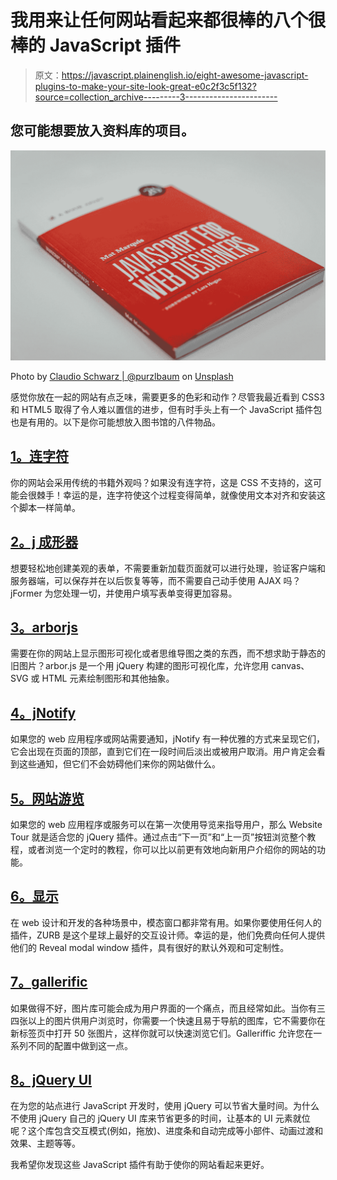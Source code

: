 # 我用来让任何网站看起来都很棒的八个很棒的 JavaScript 插件

> 原文：<https://javascript.plainenglish.io/eight-awesome-javascript-plugins-to-make-your-site-look-great-e0c2f3c5f132?source=collection_archive---------3----------------------->

## 您可能想要放入资料库的项目。

![](img/da0fc314411f0512f9cdd53c995a66ed.png)

Photo by [Claudio Schwarz | @purzlbaum](https://unsplash.com/@purzlbaum?utm_source=medium&utm_medium=referral) on [Unsplash](https://unsplash.com?utm_source=medium&utm_medium=referral)

感觉你放在一起的网站有点乏味，需要更多的色彩和动作？尽管我最近看到 CSS3 和 HTML5 取得了令人难以置信的进步，但有时手头上有一个 JavaScript 插件包也是有用的。以下是你可能想放入图书馆的八件物品。

## [1。连字符](https://mnater.github.io/Hyphenator/)

你的网站会采用传统的书籍外观吗？如果没有连字符，这是 CSS 不支持的，这可能会很棘手！幸运的是，连字符使这个过程变得简单，就像使用文本对齐和安装这个脚本一样简单。

## [2。j 成形器](http://www.jformer.com/)

想要轻松地创建美观的表单，不需要重新加载页面就可以进行处理，验证客户端和服务器端，可以保存并在以后恢复等等，而不需要自己动手使用 AJAX 吗？jFormer 为您处理一切，并使用户填写表单变得更加容易。

## [3。arborjs](http://arborjs.org/)

需要在你的网站上显示图形可视化或者思维导图之类的东西，而不想求助于静态的旧图片？arbor.js 是一个用 jQuery 构建的图形可视化库，允许您用 canvas、SVG 或 HTML 元素绘制图形和其他抽象。

## [4。jNotify](http://jnotify.sourceforge.net/)

如果您的 web 应用程序或网站需要通知，jNotify 有一种优雅的方式来呈现它们，它会出现在页面的顶部，直到它们在一段时间后淡出或被用户取消。用户肯定会看到这些通知，但它们不会妨碍他们来你的网站做什么。

## [5。网站游览](https://tympanus.net/Development/WebsiteTour/)

如果您的 web 应用程序或服务可以在第一次使用导览来指导用户，那么 Website Tour 就是适合您的 jQuery 插件。通过点击“下一页”和“上一页”按钮浏览整个教程，或者浏览一个定时的教程，你可以比以前更有效地向新用户介绍你的网站的功能。

## [6。显示](https://legacy-zurb.netlify.app/playground/reveal-modal-plugin)

在 web 设计和开发的各种场景中，模态窗口都非常有用。如果你要使用任何人的插件，ZURB 是这个星球上最好的交互设计师。幸运的是，他们免费向任何人提供他们的 Reveal modal window 插件，具有很好的默认外观和可定制性。

## [7。gallerific](https://github.com/iamvery/galleriffic)

如果做得不好，图片库可能会成为用户界面的一个痛点，而且经常如此。当你有三四张以上的图片供用户浏览时，你需要一个快速且易于导航的图库，它不需要你在新标签页中打开 50 张图片，这样你就可以快速浏览它们。Galleriffic 允许您在一系列不同的配置中做到这一点。

## [8。jQuery UI](https://jqueryui.com/)

在为您的站点进行 JavaScript 开发时，使用 jQuery 可以节省大量时间。为什么不使用 jQuery 自己的 jQuery UI 库来节省更多的时间，让基本的 UI 元素就位呢？这个库包含交互模式(例如，拖放)、进度条和自动完成等小部件、动画过渡和效果、主题等等。

我希望你发现这些 JavaScript 插件有助于使你的网站看起来更好。